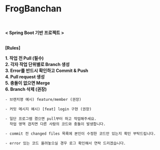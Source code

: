 # FrogBanchan
<br/>

**< Spring Boot 기반 프로젝트 >**
<br/><br/>

**[Rules]**

**1. 작업 전 Pull (필수)**<br/>
**2. 각자 작업 단위별로 Branch 생성**<br/>
**3. Error를 반드시 확인하고 Commit & Push**<br/>
**4. Pull request 생성**<br/>
**5. 충돌이 없으면 Merge**<br/>
**6. Branch 삭제 (권장)**

    
    - 브랜치명 예시) feature/member (권장)
    
    - 커밋 메시지 예시) [feat] login 구현 (권장)
    
    - 일단 프로그램 켰으면 pull부터 하고 작업해주세요.
      작업 영역 겹치면 다른 사람의 코드와 충돌이 발생합니다.
    
    - commit 전 changed files 목록에 본인이 수정한 코드만 있는지 확인 부탁드립니다.
    
    - error 있는 코드 올려놓으실 경우 로그 확인해서 연락 드리겠습니다.
